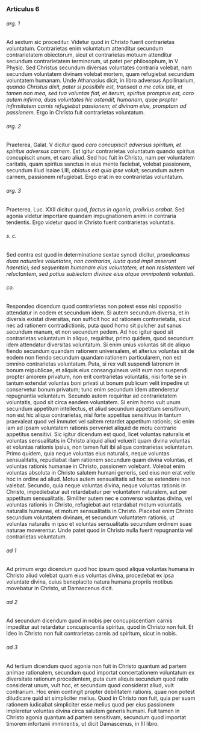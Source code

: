 ### Articulus 6

###### arg. 1
Ad sextum sic proceditur. Videtur quod in Christo fuerit contrarietas voluntatum. Contrarietas enim voluntatum attenditur secundum contrarietatem obiectorum, sicut et contrarietas motuum attenditur secundum contrarietatem terminorum, ut patet per philosophum, in V Physic. Sed Christus secundum diversas voluntates contraria volebat, nam secundum voluntatem divinam volebat mortem, quam refugiebat secundum voluntatem humanam. Unde Athanasius dicit, in libro adversus Apollinarium, *quando Christus dixit, pater si possibile est, transeat a me calix iste, et tamen non mea, sed tua voluntas fiat, et iterum, spiritus promptus est, caro autem infirma, duas voluntates hic ostendit, humanam, quae propter infirmitatem carnis refugiebat passionem; et divinam eius, promptam ad passionem*. Ergo in Christo fuit contrarietas voluntatum.

###### arg. 2
Praeterea, Galat. V dicitur quod *caro concupiscit adversus spiritum, et spiritus adversus carnem*. Est igitur contrarietas voluntatum quando spiritus concupiscit unum, et caro aliud. Sed hoc fuit in Christo, nam per voluntatem caritatis, quam spiritus sanctus in eius mente faciebat, volebat passionem, secundum illud Isaiae LIII, *oblatus est quia ipse voluit*; secundum autem carnem, passionem refugiebat. Ergo erat in eo contrarietas voluntatum.

###### arg. 3
Praeterea, Luc. XXII dicitur quod, *factus in agonia, prolixius orabat*. Sed agonia videtur importare quandam impugnationem animi in contraria tendentis. Ergo videtur quod in Christo fuerit contrarietas voluntatis.

###### s. c.
Sed contra est quod in determinatione sextae synodi dicitur, *praedicamus duas naturales voluntates, non contrarias, iuxta quod impii asserunt haeretici; sed sequentem humanam eius voluntatem, et non resistentem vel reluctantem, sed potius subiectam divinae eius atque omnipotenti voluntati*.

###### co.
Respondeo dicendum quod contrarietas non potest esse nisi oppositio attendatur in eodem et secundum idem. Si autem secundum diversa, et in diversis existat diversitas, non sufficit hoc ad rationem contrarietatis, sicut nec ad rationem contradictionis, puta quod homo sit pulcher aut sanus secundum manum, et non secundum pedem. Ad hoc igitur quod sit contrarietas voluntatum in aliquo, requiritur, primo quidem, quod secundum idem attendatur diversitas voluntatum. Si enim unius voluntas sit de aliquo fiendo secundum quandam rationem universalem, et alterius voluntas sit de eodem non fiendo secundum quandam rationem particularem, non est omnino contrarietas voluntatum. Puta, si rex vult suspendi latronem in bonum reipublicae, et aliquis eius consanguineus velit eum non suspendi propter amorem privatum, non erit contrarietas voluntatis, nisi forte se in tantum extendat voluntas boni privati ut bonum publicum velit impedire ut conservetur bonum privatum; tunc enim secundum idem attenderetur repugnantia voluntatum. Secundo autem requiritur ad contrarietatem voluntatis, quod sit circa eandem voluntatem. Si enim homo vult unum secundum appetitum intellectus, et aliud secundum appetitum sensitivum, non est hic aliqua contrarietas, nisi forte appetitus sensitivus in tantum praevaleat quod vel immutet vel saltem retardet appetitum rationis; sic enim iam ad ipsam voluntatem rationis perveniet aliquid de motu contrario appetitus sensitivi. Sic igitur dicendum est quod, licet voluntas naturalis et voluntas sensualitatis in Christo aliquid aliud voluerit quam divina voluntas et voluntas rationis ipsius, non tamen fuit ibi aliqua contrarietas voluntatum. Primo quidem, quia neque voluntas eius naturalis, neque voluntas sensualitatis, repudiabat illam rationem secundum quam divina voluntas, et voluntas rationis humanae in Christo, passionem volebant. Volebat enim voluntas absoluta in Christo salutem humani generis, sed eius non erat velle hoc in ordine ad aliud. Motus autem sensualitatis ad hoc se extendere non valebat. Secundo, quia neque voluntas divina, neque voluntas rationis in Christo, impediebatur aut retardabatur per voluntatem naturalem, aut per appetitum sensualitatis. Similiter autem nec e converso voluntas divina, vel voluntas rationis in Christo, refugiebat aut retardabat motum voluntatis naturalis humanae, et motum sensualitatis in Christo. Placebat enim Christo secundum voluntatem divinam, et secundum voluntatem rationis, ut voluntas naturalis in ipso et voluntas sensualitatis secundum ordinem suae naturae moverentur. Unde patet quod in Christo nulla fuerit repugnantia vel contrarietas voluntatum.

###### ad 1
Ad primum ergo dicendum quod hoc ipsum quod aliqua voluntas humana in Christo aliud volebat quam eius voluntas divina, procedebat ex ipsa voluntate divina, cuius beneplacito natura humana propriis motibus movebatur in Christo, ut Damascenus dicit.

###### ad 2
Ad secundum dicendum quod in nobis per concupiscentiam carnis impeditur aut retardatur concupiscentia spiritus, quod in Christo non fuit. Et ideo in Christo non fuit contrarietas carnis ad spiritum, sicut in nobis.

###### ad 3
Ad tertium dicendum quod agonia non fuit in Christo quantum ad partem animae rationalem, secundum quod importat concertationem voluntatum ex diversitate rationum procedentem, puta cum aliquis secundum quod ratio considerat unum, vult hoc, et secundum quod considerat aliud, vult contrarium. Hoc enim contingit propter debilitatem rationis, quae non potest diiudicare quid sit simpliciter melius. Quod in Christo non fuit, quia per suam rationem iudicabat simpliciter esse melius quod per eius passionem impleretur voluntas divina circa salutem generis humani. Fuit tamen in Christo agonia quantum ad partem sensitivam, secundum quod importat timorem infortunii imminentis, ut dicit Damascenus, in III libro.


